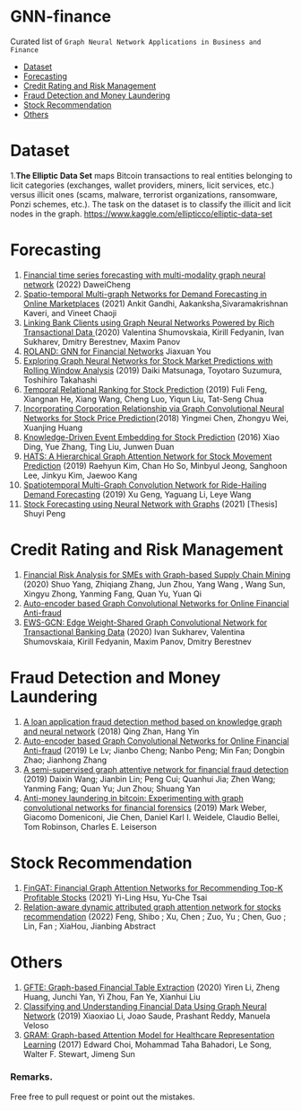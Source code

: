 # GNN-finance
Curated list of `Graph Neural Network Applications in Business and Finance`
<!-- toc -->

- [Dataset](#Dataset)
- [Forecasting](#Forecasting)
- [Credit Rating and Risk Management](#Credit-Rating-and-Risk-Management)
- [Fraud Detection and Money Laundering](#Fraud-Detection-and-Money-Laundering)
- [Stock Recommendation](#Stock-Recommendation)
- [Others](#Others)

<!-- tocstop -->
# Dataset
1.**The Elliptic Data Set** maps Bitcoin transactions to real entities belonging to licit categories (exchanges, wallet providers, miners, licit services, etc.) versus illicit ones (scams, malware, terrorist organizations, ransomware, Ponzi schemes, etc.). The task on the dataset is to classify the illicit and licit nodes in the graph.  https://www.kaggle.com/ellipticco/elliptic-data-set  

# Forecasting

1.  [Financial time series forecasting with multi-modality graph neural network](https://www.sciencedirect.com/science/article/abs/pii/S003132032100399X) (2022)
 DaweiCheng
2.  [Spatio-temporal Multi-graph Networks for
Demand Forecasting in Online Marketplaces](https://assets.amazon.science/50/90/df9385f840c7b0363febf882a6ad/spatio-temporal-multi-graph-networks-fordemand-forecasting-in-online-marketplaces.pdf) (2021)
 Ankit Gandhi, Aakanksha,Sivaramakrishnan Kaveri, and Vineet Chaoji
 3. [Linking Bank Clients using Graph Neural Networks Powered by Rich Transactional Data
](https://arxiv.org/abs/2001.08427) (2020)
 Valentina Shumovskaia, Kirill Fedyanin, Ivan Sukharev, Dmitry Berestnev, Maxim Panov
2. [ROLAND: GNN for Financial Networks](https://snap.stanford.edu/graphlearning-workshop/slides/stanford_graph_learning_Finance.pdf)
Jiaxuan You
4. [Exploring Graph Neural Networks for Stock Market Predictions with Rolling Window Analysis](https://arxiv.org/abs/1909.10660) (2019)
Daiki Matsunaga, Toyotaro Suzumura, Toshihiro Takahashi 
5. [Temporal Relational Ranking for Stock Prediction](https://arxiv.org/abs/1809.09441) (2019)
Fuli Feng, Xiangnan He, Xiang Wang, Cheng Luo, Yiqun Liu, Tat-Seng Chua
6. [Incorporating Corporation Relationship via Graph Convolutional Neural Networks for Stock Price Prediction](https://dl.acm.org/doi/abs/10.1145/3269206.3269269)(2018)
Yingmei Chen, Zhongyu Wei, Xuanjing Huang
7. [Knowledge-Driven Event Embedding for Stock Prediction](https://aclanthology.org/C16-1201/) (2016)
Xiao Ding, Yue Zhang, Ting Liu, Junwen Duan
8. [HATS: A Hierarchical Graph Attention Network for Stock Movement Prediction](https://arxiv.org/abs/1908.07999) (2019)
 Raehyun Kim, Chan Ho So, Minbyul Jeong, Sanghoon Lee, Jinkyu Kim, Jaewoo Kang
 9. [Spatiotemporal Multi-Graph Convolution Network for Ride-Hailing Demand Forecasting](https://ojs.aaai.org//index.php/AAAI/article/view/4247) (2019)
Xu Geng, Yaguang Li, Leye Wang
10. [Stock Forecasting using Neural Network
with Graphs](https://etheses.whiterose.ac.uk/28012/6/Shuyi_202025658_Thesis.pdf) (2021) [Thesis]
Shuyi Peng

# Credit Rating and Risk Management

1. [Financial Risk Analysis for SMEs with Graph-based Supply Chain Mining](https://www.ijcai.org/Proceedings/2020/0643.pdf) (2020)
 Shuo Yang, Zhiqiang Zhang, Jun Zhou, Yang Wang , Wang Sun, Xingyu Zhong, Yanming Fang, Quan Yu, Yuan Qi
2. [Auto-encoder based Graph Convolutional Networks for Online Financial Anti-fraud](https://ieeexplore.ieee.org/document/8759109)
 3. [EWS-GCN: Edge Weight-Shared Graph Convolutional Network for Transactional Banking Data](https://arxiv.org/abs/2009.14588) (2020)
  Ivan Sukharev, Valentina Shumovskaia, Kirill Fedyanin, Maxim Panov, Dmitry Berestnev
 
# Fraud Detection and Money Laundering

 1. [A loan application fraud detection method based on knowledge graph and neural network](https://dl.acm.org/doi/abs/10.1145/3194206.3194208) (2018)
 Qing Zhan, Hang Yin
 2. [Auto-encoder based Graph Convolutional Networks for Online Financial Anti-fraud](<https://ieeexplore.ieee.org/document/8759109>) (2019)
  Le Lv; Jianbo Cheng; Nanbo Peng; Min Fan; Dongbin Zhao; Jianhong Zhang
3. [A semi-supervised graph attentive network for financial fraud detection](https://ieeexplore.ieee.org/abstract/document/8970829) (2019)
Daixin Wang; Jianbin Lin; Peng Cui; Quanhui Jia; Zhen Wang; Yanming Fang; Quan Yu; Jun Zhou; Shuang Yan
4. [Anti-money laundering in bitcoin: Experimenting with graph convolutional networks for financial forensics](https://arxiv.org/abs/1908.02591) (2019)
Mark Weber, Giacomo Domeniconi, Jie Chen, Daniel Karl I. Weidele, Claudio Bellei, Tom Robinson, Charles E. Leiserson

# Stock Recommendation

1. [FinGAT: Financial Graph Attention Networks for
Recommending Top-K Profitable Stocks](https://arxiv.org/pdf/2106.10159.pdf) (2021)
Yi-Ling Hsu, Yu-Che Tsai
2. [Relation-aware dynamic attributed graph attention network for stocks recommendation](https://ui.adsabs.harvard.edu/abs/2022PatRe.12108119F/abstract) (2022)
Feng, Shibo ; Xu, Chen ; Zuo, Yu ; Chen, Guo ; Lin, Fan ; XiaHou, Jianbing
Abstract

# Others

1. [GFTE: Graph-based Financial Table Extraction](https://arxiv.org/abs/2003.07560) (2020)
Yiren Li, Zheng Huang, Junchi Yan, Yi Zhou, Fan Ye, Xianhui Liu
2. [Classifying and Understanding Financial Data Using Graph Neural Network](https://www.jpmorgan.com/content/dam/jpm/cib/complex/content/technology/ai-research-publications/pdf-1.pdf) (2019)
 Xiaoxiao Li, Joao Saude, Prashant Reddy, Manuela Veloso
 3. [GRAM: Graph-based Attention Model for Healthcare
Representation Learning](https://arxiv.org/pdf/1611.07012.pdf) (2017)
 Edward Choi, Mohammad Taha Bahadori, Le Song, Walter F. Stewart, Jimeng Sun
 
### Remarks.
Free free to pull request or point out the mistakes. 
